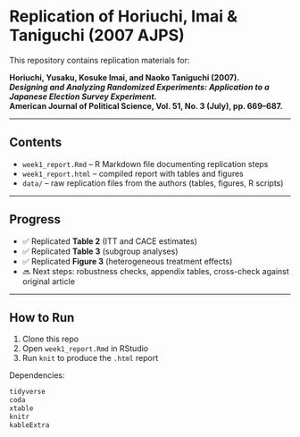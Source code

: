 # Replication of Horiuchi, Imai & Taniguchi (2007 AJPS)

This repository contains replication materials for:

**Horiuchi, Yusaku, Kosuke Imai, and Naoko Taniguchi (2007).  
_Designing and Analyzing Randomized Experiments: Application to a Japanese Election Survey Experiment._  
American Journal of Political Science, Vol. 51, No. 3 (July), pp. 669–687.**

---

## Contents

- `week1_report.Rmd` – R Markdown file documenting replication steps  
- `week1_report.html` – compiled report with tables and figures  
- `data/` – raw replication files from the authors (tables, figures, R scripts)  

---

## Progress

- ✅ Replicated **Table 2** (ITT and CACE estimates)  
- ✅ Replicated **Table 3** (subgroup analyses)  
- ✅ Replicated **Figure 3** (heterogeneous treatment effects)  
- 🔜 Next steps: robustness checks, appendix tables, cross-check against original article  

---

## How to Run

1. Clone this repo  
2. Open `week1_report.Rmd` in RStudio  
3. Run `knit` to produce the `.html` report  

Dependencies:  
```r
tidyverse
coda
xtable
knitr
kableExtra

